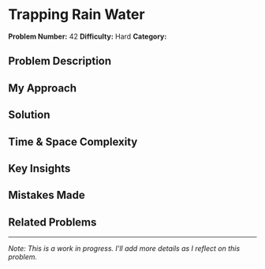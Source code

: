 # Trapping Rain Water

**Problem Number:** 42
**Difficulty:** Hard
**Category:** 

## Problem Description

## My Approach

## Solution

## Time & Space Complexity

## Key Insights

## Mistakes Made

## Related Problems

---
*Note: This is a work in progress. I'll add more details as I reflect on this problem.*
